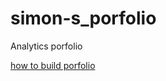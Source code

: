 # simon-s_porfolio
Analytics porfolio

[how to build porfolio](https://www.youtube.com/watch?v=hQBQRAyC3_Y)
